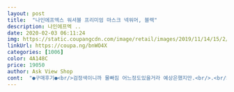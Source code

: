 ```yaml
---
layout: post 
title:  "나인에프엑스 워셔블 프리미엄 마스크 넥워머, 블랙" 
description: 나인에프엑 ..
date: 2020-02-03 06:11:24 
img: https://static.coupangcdn.com/image/retail/images/2019/11/14/15/2/e51067a9-76f4-47a2-a8b6-dfffacac6bd1.jpg 
linkUrl: https://coupa.ng/bnWO4X 
categories: [1006] 
color: 4A148C 
price: 19050 
author: Ask View Shop 
cont:  "●구매후기●<br/>검정색이니까 물빠짐 어느정도있을거라 예상은했지만.<br/>.<br/><br/>결국 제가 포기하고 그만했는데... <br/><br/>귀가 작으면 잘 빠지니까 비니 같은걸로 귀 덮어서 쓰세용<br/>다이소꺼고 다른거 다 써봤는데<br/>못쓸거같아요<br/>사용전 세탁했는데... <br/>.<br/><br/>소재도 탄탄해서 오래 쓸 거 같아요<br/>싶을정도로... <br/> 엄청나게 계속 검정물이나와요... <br/><br/>얼굴에닿는건데<br/>이거 원래 흰색인데 검정색 물감에 담궜다 뺀건가<br/>이걸 본 이상.<br/>.<br/>ㅠ<br/>장시간 착용하면 귀가 살짝 아픈것 빼고는 좋아요.<br/><br/>진짜 최고... <br/><br/>통풍도 잘 되구 너무 좋아요<br/>" 
---
```

